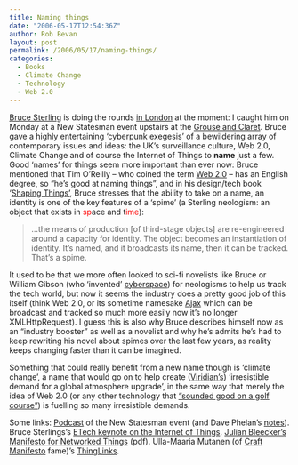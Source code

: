 ```yaml
---
title: Naming things
date: "2006-05-17T12:54:36Z"
author: Rob Bevan
layout: post
permalink: /2006/05/17/naming-things/
categories:
  - Books
  - Climate Change
  - Technology
  - Web 2.0
---
```

[Bruce Sterling][1] is doing the rounds [in London][2] at the moment: I caught him on Monday at a New Statesman event upstairs at the [Grouse and Claret][3]. Bruce gave a highly entertaining &#8216;cyberpunk exegesis&#8217; of a bewildering array of contemporary issues and ideas: the UK&#8217;s surveillance culture, Web 2.0, Climate Change and of course the Internet of Things to **name** just a few. Good &#8216;names&#8217; for things seem more important than ever now: Bruce mentioned that Tim O&#8217;Reilly &#8211; who coined the term [Web 2.0][4] &#8211; has an English degree, so &#8220;he&#8217;s good at naming things&#8221;, and in his design/tech book &#8216;[Shaping Things&#8217;][5], Bruce stresses that the ability to take on a name, an identity is one of the key features of a &#8216;spime&#8217; (a Sterling neologism: an object that exists in <span style="color: red;">sp</span>ace and t<span style="color: red;">ime</span>):

> &#8230;the means of production [of third-stage objects] are re-engineered around a capacity for identity. The object becomes an instantiation of identity. It&#8217;s named, and it broadcasts its name, then it can be tracked. That&#8217;s a spime.

It used to be that we more often looked to sci-fi novelists like Bruce or William Gibson (who &#8216;invented&#8217; [cyberspace][6]) for neologisms to help us track the tech world, but now it seems the industry does a pretty good job of this itself (think Web 2.0, or its sometime namesake [Ajax][7] which can be broadcast and tracked so much more easily now it&#8217;s no longer XMLHttpRequest). I guess this is also why Bruce describes himself now as an &#8220;industry booster&#8221; as well as a novelist and why he&#8217;s admits he&#8217;s had to keep rewriting his novel about spimes over the last few years, as reality keeps changing faster than it can be imagined.

Something that could really benefit from a new name though is &#8216;climate change&#8217;, a name that would go on to help create ([Viridian&#8217;s][8]) &#8216;irresistible demand for a global atmosphere upgrade&#8217;, in the same way that merely the idea of Web 2.0 (or any other technology that [&#8220;sounded good on a golf course&#8221;][9]) is fuelling so many irresistible demands.

Some links: [Podcast][10] of the New Statesman event (and Dave Phelan&#8217;s [notes][11]). Bruce Sterlings&#8217;s [ETech keynote on the Internet of Things][12]. [Julian Bleecker&#8217;s][13] [Manifesto for Networked Things][14] <subs>(pdf)</subs>. Ulla-Maaria Mutanen (of [Craft Manifesto][15] fame)&#8217;s [ThingLinks][16].

 [1]: http://en.wikipedia.org/wiki/Bruce_Sterling
 [2]: http://blog.wired.com/sterling/index.blog?entry_id=1475334
 [3]: http://beerintheevening.com/pubs/s/21/2155/Grouse_and_Claret/Belgravia
 [4]: http://radar.oreilly.com/archives/2005/10/web_20_compact_definition.html
 [5]: http://www.amazon.co.uk/exec/obidos/ASIN/0262693267/robbish-21
 [6]: http://en.wikipedia.org/wiki/Cyberspace
 [7]: http://adaptivepath.com/publications/essays/archives/000385.php
 [8]: http://www.viridiandesign.org/
 [9]: http://martinfowler.com/bliki/EvaluatingRuby.html
 [10]: http://www.newstatesman.co.uk/nma/nma2006/nma2006podcasts.php
 [11]: http://www.davephelan.org/blog/index.php/2006/05/16/bruce-sterling-roundup/
 [12]: http://www.oreillynet.com/pub/a/network/2006/03/20/distributing-the-future.html
 [13]: http://research.techkwondo.com/
 [14]: http://research.techkwondo.com/files/WhyThingsMatter.pdf
 [15]: http://ullamaaria.typepad.com/hobbyprincess/2005/03/draft_craft_man.html
 [16]: http://www.thinglinks.com/
